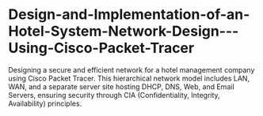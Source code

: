 # Design-and-Implementation-of-an-Hotel-System-Network-Design---Using-Cisco-Packet-Tracer
Designing a secure and efficient network for a hotel management company using Cisco Packet Tracer. This hierarchical network model includes LAN, WAN, and a separate server site hosting DHCP, DNS, Web, and Email Servers, ensuring security through CIA (Confidentiality, Integrity, Availability) principles.
